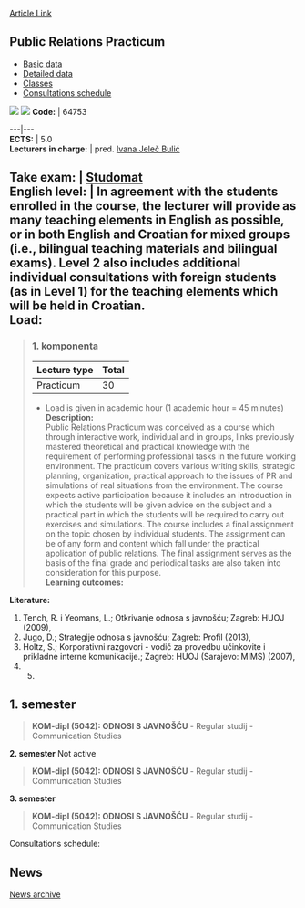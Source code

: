 [Article Link](https://www.fhs.hr/en/course/prp)

## Public Relations Practicum
  * [Basic data](https://www.fhs.hr/en/course/prp#v1id-523822_720022_1_0 "Basic data")
  * [Detailed data](https://www.fhs.hr/en/course/prp#v1id-523822_720022_1_1 "Detailed data")
  * [Classes](https://www.fhs.hr/en/course/prp#v1id-523822_720022_1_2 "Classes")
  * [Consultations schedule](https://www.fhs.hr/en/course/prp#v1id-523822_720022_1_3 "Consultations schedule")


[![](https://www.fhs.hr/img/flags/gif/hr.gif)](https://www.fhs.hr/predmet/posj) [![](https://www.fhs.hr/img/flags/gif/gb.gif)](https://www.fhs.hr/en/course/prp)
**Code:** |  64753  
  
---|---  
**ECTS:** |  5.0   
**Lecturers in charge:** |  pred. [Ivana Jeleč Bulić](https://www.fhs.hr/staff/ivana.jelec_bulic)   
  
**Take exam:** |  [Studomat](http://www.isvu.hr/studomat)  
**English level:** |  In agreement with the students enrolled in the course, the lecturer will provide as many teaching elements in English as possible, or in both English and Croatian for mixed groups (i.e., bilingual teaching materials and bilingual exams). Level 2 also includes additional individual consultations with foreign students (as in Level 1) for the teaching elements which will be held in Croatian.   
**Load:**  
---  
> ### 1. komponenta
> | Lecture type | Total  
> ---|---  
> Practicum | 30  
> * Load is given in academic hour (1 academic hour = 45 minutes)   
**Description:**  
> Public Relations Practicum was conceived as a course which through interactive work, individual and in groups, links previously mastered theoretical and practical knowledge with the requirement of performing professional tasks in the future working environment. The practicum covers various writing skills, strategic planning, organization, practical approach to the issues of PR and simulations of real situations from the environment. The course expects active participation because it includes an introduction in which the students will be given advice on the subject and a practical part in which the students will be required to carry out exercises and simulations. The course includes a final assignment on the topic chosen by individual students. The assignment can be of any form and content which fall under the practical application of public relations. The final assignment serves as the basis of the final grade and periodical tasks are also taken into consideration for this purpose.  
**Learning outcomes:**  

  
**Literature:**  
  1. Tench, R. i Yeomans, L.; Otkrivanje odnosa s javnošću; Zagreb: HUOJ (2009), 
  2. Jugo, D.; Strategije odnosa s javnošću; Zagreb: Profil (2013), 
  3. Holtz, S.; Korporativni razgovori - vodič za provedbu učinkovite i prikladne interne komunikacije.; Zagreb: HUOJ (Sarajevo: MIMS) (2007), 
  4.   5. 
  
**1. semester**  
---  
> **KOM-dipl (5042): ODNOSI S JAVNOŠĆU** - Regular studij - Communication Studies  
>   
  
**2. semester** Not active  
> **KOM-dipl (5042): ODNOSI S JAVNOŠĆU** - Regular studij - Communication Studies  
>   
  
**3. semester**  
> **KOM-dipl (5042): ODNOSI S JAVNOŠĆU** - Regular studij - Communication Studies  
>   
Consultations schedule: 


## News
[News archive](https://www.fhs.hr/en/course/prp?@=20pe8#news_78777 "News archive")
